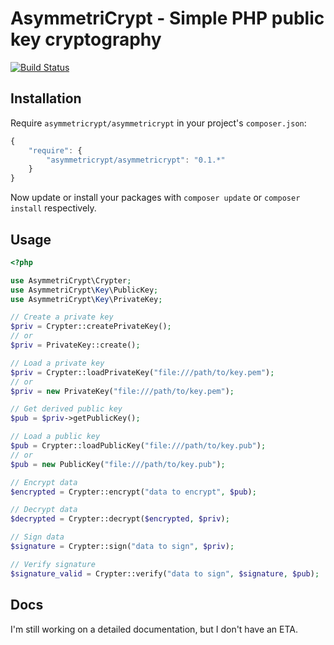 AsymmetriCrypt - Simple PHP public key cryptography
===================================================

[![Build Status](https://travis-ci.org/xFlatlinex/AsymmetriCrypt.png)](https://travis-ci.org/xFlatlinex/AsymmetriCrypt)

Installation
------------

Require `asymmetricrypt/asymmetricrypt` in your project's `composer.json`:

```javascript
{
    "require": {
        "asymmetricrypt/asymmetricrypt": "0.1.*"
    }
}
```

Now update or install your packages with `composer update` or `composer install` respectively.

Usage
-----

```php
<?php

use AsymmetriCrypt\Crypter;
use AsymmetriCrypt\Key\PublicKey;
use AsymmetriCrypt\Key\PrivateKey;

// Create a private key
$priv = Crypter::createPrivateKey();
// or
$priv = PrivateKey::create();

// Load a private key
$priv = Crypter::loadPrivateKey("file:///path/to/key.pem");
// or
$priv = new PrivateKey("file:///path/to/key.pem");

// Get derived public key
$pub = $priv->getPublicKey();

// Load a public key
$pub = Crypter::loadPublicKey("file:///path/to/key.pub");
// or
$pub = new PublicKey("file:///path/to/key.pub");

// Encrypt data
$encrypted = Crypter::encrypt("data to encrypt", $pub);

// Decrypt data
$decrypted = Crypter::decrypt($encrypted, $priv);

// Sign data
$signature = Crypter::sign("data to sign", $priv);

// Verify signature
$signature_valid = Crypter::verify("data to sign", $signature, $pub);
```

Docs
----

I'm still working on a detailed documentation, but I don't have an ETA.
